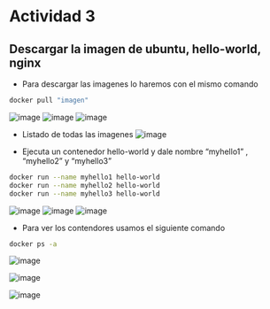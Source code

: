 # Actividad 3

## Descargar la imagen de ubuntu, hello-world, nginx

- Para descargar las imagenes lo haremos con el mismo comando
```bash
docker pull "imagen"
```
![image](https://github.com/user-attachments/assets/fb2278c5-a479-4e80-9224-47791168b769)
![image](https://github.com/user-attachments/assets/bb8ae7d3-8286-4bc6-9d79-93d2a790adb6)
![image](https://github.com/user-attachments/assets/df1a655d-ba1c-4fc1-9c50-989a2d460a11)

- Listado de todas las imagenes
![image](https://github.com/user-attachments/assets/30d68ef7-77ee-47a5-aea6-5aff962bde3e)

- Ejecuta un contenedor hello-world y dale nombre “myhello1” , “myhello2” y “myhello3” 

```bash
docker run --name myhello1 hello-world
docker run --name myhello2 hello-world
docker run --name myhello3 hello-world
```
![image](https://github.com/user-attachments/assets/c344a049-c3b6-4685-bfe0-8b8e01935348)
![image](https://github.com/user-attachments/assets/027c5ac4-86ed-4105-99c2-fea4f9712296)
![image](https://github.com/user-attachments/assets/010dc985-fb97-4991-96ab-3b27570e1d4d)

- Para ver los contendores usamos el siguiente comando
```bash
docker ps -a
```
![image](https://github.com/user-attachments/assets/00ec7e93-09ee-4063-8787-aa67a574e2cd)


![image](https://github.com/user-attachments/assets/4808aca0-1b9e-4055-bb4a-13c39fd7595f)

![image](https://github.com/user-attachments/assets/0219f536-331e-4fbc-86c0-c680104d65bd)
